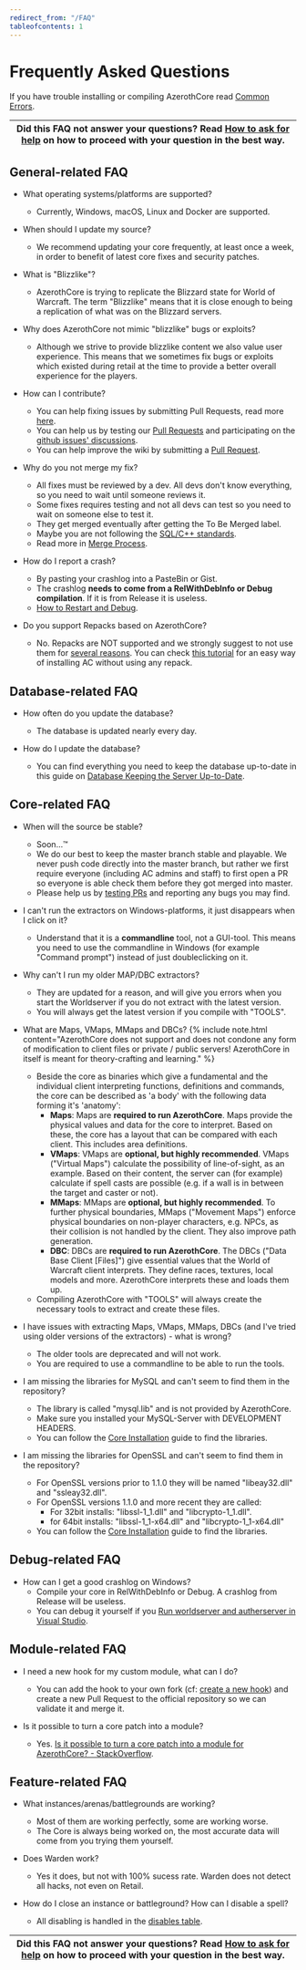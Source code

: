 ```yaml
---
redirect_from: "/FAQ"
tableofcontents: 1
---
```


# Frequently Asked Questions

If you have trouble installing or compiling AzerothCore read [Common Errors](common-errors).

| Did this FAQ not answer your questions? Read [How to ask for help](how-to-ask-for-help) on how to proceed with your question in the best way. |
| --- |

## General-related FAQ

- What operating systems/platforms are supported?
  - Currently, Windows, macOS, Linux and Docker are supported.

- When should I update my source?
  - We recommend updating your core frequently, at least once a week, in order to benefit of latest core fixes and security patches.

- What is "Blizzlike"?
  - AzerothCore is trying to replicate the Blizzard state for World of Warcraft. The term "Blizzlike" means that it is close enough to being a replication of what was on the Blizzard servers.

- Why does AzerothCore not mimic "blizzlike" bugs or exploits?
  - Although we strive to provide blizzlike content we also value user experience. This means that we sometimes fix bugs or exploits which existed during retail at the time to provide a better overall experience for the players.

- How can I contribute?
  - You can help fixing issues by submitting Pull Requests, read more [here](contribute).
  - You can help us by testing our [Pull Requests](contribute#how-to-test-a-pull-request) and participating on the [github issues' discussions](https://github.com/azerothcore/azerothcore-wotlk/issues).
  - You can help improve the wiki by submitting a [Pull Request](https://github.com/azerothcore/wiki).

- Why do you not merge my fix?
  - All fixes must be reviewed by a dev. All devs don't know everything, so you need to wait until someone reviews it.
  - Some fixes requires testing and not all devs can test so you need to wait on someone else to test it.
  - They get merged eventually after getting the To Be Merged label.
  - Maybe you are not following the [SQL/C++ standards](standard-operating-procedure).
  - Read more in [Merge Process](merge-process).

- How do I report a crash?
  - By pasting your crashlog into a PasteBin or Gist.
  - The crashlog **needs to come from a RelWithDebInfo or Debug compilation**. If it is from Release it is useless.
  - [How to Restart and Debug](how-to-restart-and-debug).

- Do you support Repacks based on AzerothCore?
  - No. Repacks are NOT supported and we strongly suggest to not use them for [several reasons](https://www.mangosrumors.org/why-you-should-not-use-repacks-to-run-your-wow-server/). You can check [this tutorial](https://www.chromiecraft.com/how-to-install-a-wow-server-on-your-own-computer/) for an easy way of installing AC without using any repack.

## Database-related FAQ

- How often do you update the database?
  - The database is updated nearly every day.

- How do I update the database?
  - You can find everything you need to keep the database up-to-date in this guide on [Database Keeping the Server Up-to-Date](database-keeping-the-server-up-to-date).

## Core-related FAQ

- When will the source be stable?
  - Soon...™
  - We do our best to keep the master branch stable and playable. We never push code directly into the master branch, but rather we first require everyone (including AC admins and staff) to first open a PR so everyone is able check them before they got merged into master.
  - Please help us by [testing PRs](how-to-test-a-pr) and reporting any bugs you may find.

- I can't run the extractors on Windows-platforms, it just disappears when I click on it?
  - Understand that it is a **commandline** tool, not a GUI-tool. This means you need to use the commandline in Windows (for example "Command prompt") instead of just doubleclicking on it. 

- Why can't I run my older MAP/DBC extractors?
  - They are updated for a reason, and will give you errors when you start the Worldserver if you do not extract with the latest version.
  - You will always get the latest version if you compile with "TOOLS".

- What are Maps, VMaps, MMaps and DBCs?
  {% include note.html content="AzerothCore does not support and does not condone any form of modification to client files or private / public servers! AzerothCore in itself is meant for theory-crafting and learning." %}
  - Beside the core as binaries which give a fundamental and the individual client interpreting functions, definitions and commands, the core can be described as 'a body' with the following data forming it's 'anatomy':
    - **Maps**: Maps are **required to run AzerothCore**. Maps provide the physical values and data for the core to interpret. Based on these, the core has a layout that can be compared with each client. This includes area definitions.
    - **VMaps**: VMaps are **optional, but highly recommended**. VMaps ("Virtual Maps") calculate the possibility of line-of-sight, as an example. Based on their content, the server can (for example) calculate if spell casts are possible (e.g. if a wall is in between the target and caster or not).
    - **MMaps**: MMaps are **optional, but highly recommended**. To further physical boundaries, MMaps ("Movement Maps") enforce physical boundaries on non-player characters, e.g. NPCs, as their collision is not handled by the client. They also improve path generation.
    - **DBC**: DBCs are **required to run AzerothCore**. The DBCs ("Data Base Client [Files]") give essential values that the World of Warcraft client interprets. They define races, textures, local models and more. AzerothCore interprets these and loads them up.
  - Compiling AzerothCore with "TOOLS" will always create the necessary tools to extract and create these files.

- I have issues with extracting Maps, VMaps, MMaps, DBCs (and I've tried using older versions of the extractors) - what is wrong?
  - The older tools are deprecated and will not work.
  - You are required to use a commandline to be able to run the tools.

- I am missing the libraries for MySQL and can't seem to find them in the repository?
  - The library is called "mysql.lib" and is not provided by AzerothCore.
  - Make sure you installed your MySQL-Server with DEVELOPMENT HEADERS.
  - You can follow the [Core Installation](core-installation) guide to find the libraries.

- I am missing the libraries for OpenSSL and can't seem to find them in the repository?
  - For OpenSSL versions prior to 1.1.0 they will be named "libeay32.dll" and "ssleay32.dll".
  - For OpenSSL versions 1.1.0 and more recent they are called:
    - For 32bit installs: "libssl-1_1.dll" and "libcrypto-1_1.dll".
    - for 64bit installs: "libssl-1_1-x64.dll" and "libcrypto-1_1-x64.dll"
  - You can follow the [Core Installation](core-installation) guide to find the libraries.

## Debug-related FAQ

- How can I get a good crashlog on Windows?
  - Compile your core in RelWithDebInfo or Debug. A crashlog from Release will be useless.
  - You can debug it yourself if you [Run worldserver and autherserver in Visual Studio](run-worldserver-and-authserver-in-visual-studio).

## Module-related FAQ

- I need a new hook for my custom module, what can I do?
  - You can add the hook to your own fork (cf: [create a new hook](hooks-script)) and create a new Pull Request to the official repository so we can validate it and merge it.

- Is it possible to turn a core patch into a module?
  - Yes. [Is it possible to turn a core patch into a module for AzerothCore? - StackOverflow](https://stackoverflow.com/questions/66340549/is-it-possible-to-turn-a-core-patch-into-a-module-for-azerothcore/66340683#66340683).

## Feature-related FAQ

- What instances/arenas/battlegrounds are working?
  - Most of them are working perfectly, some are working worse.
  - The Core is always being worked on, the most accurate data will come from you trying them yourself.

- Does Warden work?
  - Yes it does, but not with 100% sucess rate. Warden does not detect all hacks, not even on Retail.

- How do I close an instance or battleground? How can I disable a spell?
  - All disabling is handled in the [disables table](disables).

| Did this FAQ not answer your questions? Read [How to ask for help](how-to-ask-for-help) on how to proceed with your question in the best way. |
| --- |
